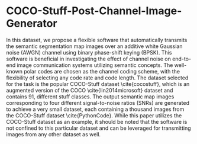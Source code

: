 # COCO-Stuff-Post-Channel-Image-Generator
In this dataset, we propose a flexible software that automatically transmits the semantic segmentation map images over an additive white Gaussian noise (AWGN) channel using binary phase-shift keying (BPSK). This software is beneficial in investigating the effect of channel noise on end-to-end image communication systems utilizing semantic concepts. The well-known polar codes are chosen as the channel coding scheme, with the flexibility of selecting any code rate and code length. The dataset selected for the task is the popular COCO-Stuff dataset \cite{cocostuff}, which is an augmented version of the COCO \cite{lin2014microsoft} dataset and contains $91$, different stuff classes. The output semantic map images corresponding to four different signal-to-noise ratios (SNRs) are generated to achieve a very small dataset, each containing a thousand images from the COCO-Stuff dataset \cite{PythonCode}. While this paper utilizes the COCO-Stuff dataset as an example, it should be noted that the software is not confined to this particular dataset and can be leveraged for transmitting images from any other dataset as well.
